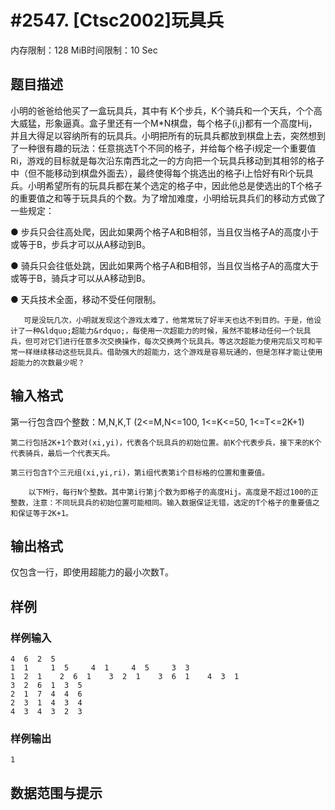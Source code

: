 # #2547. [Ctsc2002]玩具兵

内存限制：128 MiB时间限制：10 Sec

## 题目描述

小明的爸爸给他买了一盒玩具兵，其中有 K个步兵，K个骑兵和一个天兵，个个高大威猛，形象逼真。盒子里还有一个M*N棋盘，每个格子(i,j)都有一个高度Hij，并且大得足以容纳所有的玩具兵。小明把所有的玩具兵都放到棋盘上去，突然想到了一种很有趣的玩法：任意挑选T个不同的格子，并给每个格子i规定一个重要值Ri&shy;&shy;，游戏的目标就是每次沿东南西北之一的方向把一个玩具兵移动到其相邻的格子中（但不能移动到棋盘外面去），最终使得每个挑选出的格子i上恰好有Ri个玩具兵。小明希望所有的玩具兵都在某个选定的格子中，因此他总是使选出的T个格子的重要值之和等于玩具兵的个数。为了增加难度，小明给玩具兵们的移动方式做了一些规定：

●  步兵只会往高处爬，因此如果两个格子A和B相邻，当且仅当格子A的高度小于或等于B，步兵才可以从A移动到B。

●      骑兵只会往低处跳，因此如果两个格子A和B相邻，当且仅当格子A的高度大于或等于B，骑兵才可以从A移动到B。

●      天兵技术全面，移动不受任何限制。

       可是没玩几次，小明就发现这个游戏太难了，他常常玩了好半天也达不到目的。于是，他设计了一种&ldquo;超能力&rdquo;，每使用一次超能力的时候，虽然不能移动任何一个玩具兵，但可对它们进行任意多次交换操作，每次交换两个玩具兵。等这次超能力使用完后又可和平常一样继续移动这些玩具兵。借助强大的超能力，这个游戏是容易玩通的，但是怎样才能让使用超能力的次数最少呢？

 

## 输入格式

第一行包含四个整数：M,N,K,T (2<=M,N<=100, 1<=K<=50, 1<=T<=2K+1)

    第二行包括2K+1个数对(xi,yi)，代表各个玩具兵的初始位置。前K个代表步兵，接下来的K个代表骑兵，最后一个代表天兵。

    第三行包含T个三元组(xi,yi,ri)，第i组代表第i个目标格的位置和重要值。

        以下M行，每行N个整数。其中第i行第j个数为即格子的高度Hij。高度是不超过100的正整数，注意：不同玩具兵的初始位置可能相同。输入数据保证无错，选定的T个格子的重要值之和保证等于2K+1。

## 输出格式

仅包含一行，即使用超能力的最小次数T。

## 样例

### 样例输入

    
    4  6  2  5
    1  1     1  5     4  1     4  5     3  3
    1  2  1    2  6  1    3  2  1    3  6  1    4  3  1
    3  2  6  1  3  5
    2  1  7  4  4  6
    2  3  1  4  3  4
    4  3  4  3  2  3
    
    

### 样例输出

    
    1
    

## 数据范围与提示
